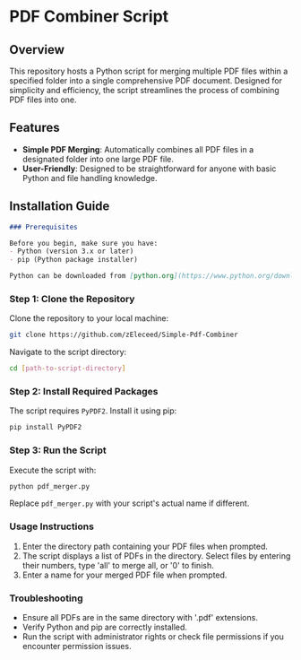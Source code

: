 # PDF Combiner Script

## Overview
This repository hosts a Python script for merging multiple PDF files within a specified folder into a single comprehensive PDF document. Designed for simplicity and efficiency, the script streamlines the process of combining PDF files into one.

## Features
- **Simple PDF Merging**: Automatically combines all PDF files in a designated folder into one large PDF file.
- **User-Friendly**: Designed to be straightforward for anyone with basic Python and file handling knowledge.


## Installation Guide
```markdown
### Prerequisites

Before you begin, make sure you have:
- Python (version 3.x or later)
- pip (Python package installer)

Python can be downloaded from [python.org](https://www.python.org/downloads/), and pip is included by default in Python 3.4 and later.
```
### Step 1: Clone the Repository

Clone the repository to your local machine:

```bash
git clone https://github.com/zEleceed/Simple-Pdf-Combiner
```

Navigate to the script directory:

```bash
cd [path-to-script-directory]
```

### Step 2: Install Required Packages

The script requires `PyPDF2`. Install it using pip:

```bash
pip install PyPDF2
```

### Step 3: Run the Script

Execute the script with:

```bash
python pdf_merger.py
```

Replace `pdf_merger.py` with your script's actual name if different.

### Usage Instructions

1. Enter the directory path containing your PDF files when prompted.
2. The script displays a list of PDFs in the directory. Select files by entering their numbers, type 'all' to merge all, or '0' to finish.
3. Enter a name for your merged PDF file when prompted.

### Troubleshooting

- Ensure all PDFs are in the same directory with '.pdf' extensions.
- Verify Python and pip are correctly installed.
- Run the script with administrator rights or check file permissions if you encounter permission issues.
